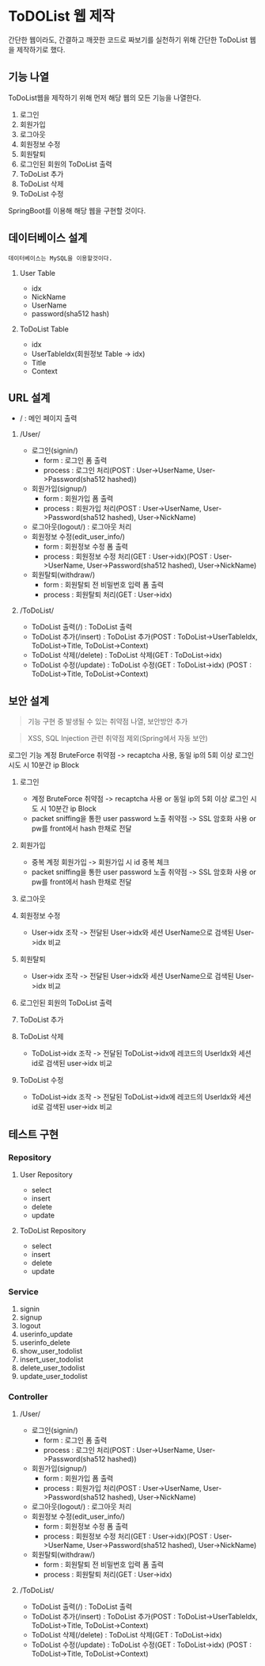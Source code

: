 # ToDOList 웹 제작

간단한 웹이라도, 간결하고 깨끗한 코드로 짜보기를 실천하기 위해 간단한 ToDoList 웹을 제작하기로 했다.

## 기능 나열

ToDoList웹을 제작하기 위해 먼저 해당 웹의 모든 기능을 나열한다.

1. 로그인
2. 회원가입
3. 로그아웃
4. 회원정보 수정
5. 회원탈퇴
6. 로그인된 회원의 ToDoList 출력
7. ToDoList 추가
8. ToDoList 삭제
9. ToDoList 수정

SpringBoot를 이용해 해당 웹을 구현할 것이다.

## 데이터베이스 설계

    데이터베이스는 MySQL을 이용할것이다.

1. User Table
    * idx
    * NickName
    * UserName
    * password(sha512 hash)

2. ToDoList Table
    * idx
    * UserTableIdx(회원정보 Table -> idx)
    * Title
    * Context

## URL 설계

* / : 메인 페이지 출력

1. /User/
    * 로그인(signin/)
        * form : 로그인 폼 출력
        * process : 로그인 처리(POST : User->UserName, User->Password(sha512 hashed))
    * 회원가입(signup/)
        * form : 회원가입 폼 출력
        * process : 회원가입 처리(POST : User->UserName, User->Password(sha512 hashed), User->NickName)
    * 로그아웃(logout/) : 로그아웃 처리
    * 회원정보 수정(edit_user_info/)
        * form : 회원정보 수정 폼 출력
        * process :  회원정보 수정 처리(GET : User->idx)(POST : User->UserName, User->Password(sha512 hashed), User->NickName)
    * 회원탈퇴(withdraw/)
        * form : 회원탈퇴 전 비밀번호 입력 폼 출력
        * process : 회원탈퇴 처리(GET : User->idx)

2.  /ToDoList/
    * ToDoList 출력(/) : ToDoList 출력
    * ToDoList 추가(/insert) : ToDoList 추가(POST : ToDoList->UserTableIdx, ToDoList->Title, ToDoList->Context)
    * ToDoList 삭제(/delete) : ToDoList 삭제(GET : ToDoList->idx)
    * ToDoList 수정(/update) : ToDoList 수정(GET : ToDoList->idx)
    (POST : ToDoList->Title, ToDoList->Context)

## 보안 설계
> 기능 구현 중 발생될 수 있는 취약점 나열, 보안방안 추가

> XSS, SQL Injection 관련 취약점 제외(Spring에서 자동 보안)

로그인 기능 계정 BruteForce 취약점 -> recaptcha 사용, 동일 ip의 5회 이상 로그인 시도 시 10분간 ip Block

1. 로그인
    * 계정 BruteForce 취약점 -> recaptcha 사용 or 동일 ip의 5회 이상 로그인 시도 시 10분간 ip Block
    * packet sniffing을 통한 user password 노출 취약점 -> SSL 암호화 사용 or pw를 front에서 hash 한채로 전달 

2. 회원가입
    * 중복 계정 회원가입 -> 회원가입 시 id 중복 체크
    * packet sniffing을 통한 user password 노출 취약점 -> SSL 암호화 사용 or pw를 front에서 hash 한채로 전달 

3. 로그아웃

4. 회원정보 수정
    * User->idx 조작 -> 전달된 User->idx와 세션 UserName으로 검색된 User->idx 비교

5. 회원탈퇴
    * User->idx 조작 -> 전달된 User->idx와 세션 UserName으로 검색된 User->idx 비교

6. 로그인된 회원의 ToDoList 출력

7. ToDoList 추가

8. ToDoList 삭제
    * ToDoList->idx 조작 -> 전달된 ToDoList->idx에 레코드의 UserIdx와 세션 id로 검색된 user->idx 비교

9. ToDoList 수정
    * ToDoList->idx 조작 -> 전달된 ToDoList->idx에 레코드의 UserIdx와 세션 id로 검색된 user->idx 비교

## 테스트 구현

### Repository
    
1. User Repository
    * select
    * insert
    * delete
    * update


2. ToDoList Repository
    * select
    * insert
    * delete
    * update

### Service

1. signin
2. signup
3. logout
4. userinfo_update
5. userinfo_delete
6. show_user_todolist
7. insert_user_todolist
8. delete_user_todolist
9. update_user_todolist

### Controller

1. /User/
    * 로그인(signin/)
        * form : 로그인 폼 출력
        * process : 로그인 처리(POST : User->UserName, User->Password(sha512 hashed))
    * 회원가입(signup/)
        * form : 회원가입 폼 출력
        * process : 회원가입 처리(POST : User->UserName, User->Password(sha512 hashed), User->NickName)
    * 로그아웃(logout/) : 로그아웃 처리
    * 회원정보 수정(edit_user_info/)
        * form : 회원정보 수정 폼 출력
        * process :  회원정보 수정 처리(GET : User->idx)(POST : User->UserName, User->Password(sha512 hashed), User->NickName)
    * 회원탈퇴(withdraw/)
        * form : 회원탈퇴 전 비밀번호 입력 폼 출력
        * process : 회원탈퇴 처리(GET : User->idx)

2.  /ToDoList/
    * ToDoList 출력(/) : ToDoList 출력
    * ToDoList 추가(/insert) : ToDoList 추가(POST : ToDoList->UserTableIdx, ToDoList->Title, ToDoList->Context)
    * ToDoList 삭제(/delete) : ToDoList 삭제(GET : ToDoList->idx)
    * ToDoList 수정(/update) : ToDoList 수정(GET : ToDoList->idx)
    (POST : ToDoList->Title, ToDoList->Context)
